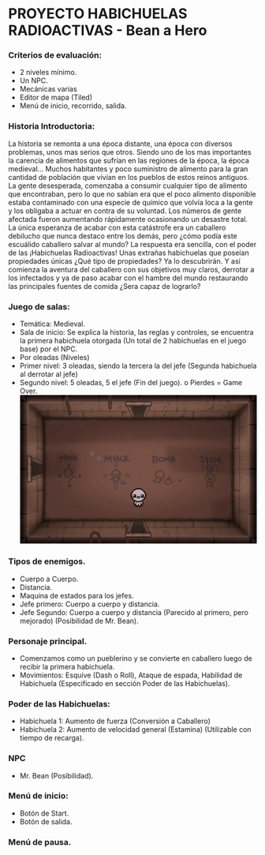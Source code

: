 # PROYECTO HABICHUELAS RADIOACTIVAS - Bean a Hero

### Criterios de evaluación:
- 2 niveles mínimo.
- Un NPC.
- Mecánicas varias
- Editor de mapa (Tiled)
- Menú de inicio, recorrido, salida.

### Historia Introductoria:
La historia se remonta a una época distante, una época con diversos problemas, unos mas serios que otros. Siendo uno de los mas importantes la carencia de alimentos que sufrían en las regiones de la época, la época medieval...
Muchos habitantes y poco suministro de alimento para la gran cantidad de población que vivían en los pueblos de estos reinos antiguos. La gente desesperada, comenzaba a consumir cualquier tipo de alimento que encontraban, pero lo que no sabían era que el poco alimento disponible estaba contaminado con una especie de químico que volvía loca a la gente y los obligaba a actuar en contra de su voluntad. Los números de gente afectada fueron aumentando rápidamente ocasionando un desastre total.
La única esperanza de acabar con esta catástrofe era un caballero debilucho que nunca destaco entre los demás, pero ¿cómo podía este escuálido caballero salvar al mundo? La respuesta era sencilla, con el poder de las ¡Habichuelas Radioactivas! Unas extrañas habichuelas que poseían propiedades únicas ¿Qué tipo de propiedades? Ya lo descubrirán.
Y así comienza la aventura del caballero con sus objetivos muy claros, derrotar a los infectados y ya de paso acabar con el hambre del mundo restaurando las principales fuentes de comida ¿Sera capaz de lograrlo?

### Juego de salas:
- Temática: Medieval.
- Sala de inicio: Se explica la historia, las reglas y controles, se encuentra la 
primera habichuela otorgada (Un total de 2 habichuelas en el juego base) por el NPC.
- Por oleadas (Niveles)
- Primer nivel: 3 oleadas, siendo la tercera la del jefe (Segunda habichuela al
derrotar al jefe)
- Segundo nivel: 5 oleadas, 5 el jefe (Fin del juego). o Pierdes = Game Over.
![img.png](Binding_of_isaac_reference_picture.png)

### Tipos de enemigos.
- Cuerpo a Cuerpo.
- Distancia.
- Maquina de estados para los jefes.
- Jefe primero: Cuerpo a cuerpo y distancia.
- Jefe Segundo: Cuerpo a cuerpo y distancia (Parecido al primero, pero
mejorado) (Posibilidad de Mr. Bean).
### Personaje principal.
- Comenzamos como un pueblerino y se convierte en caballero luego de
recibir la primera habichuela.
- Movimientos: Esquive (Dash o Roll), Ataque de espada, Habilidad de
Habichuela (Especificado en sección Poder de las Habichuelas).
### Poder de las Habichuelas:
- Habichuela 1: Aumento de fuerza (Conversión a Caballero)
- Habichuela 2: Aumento de velocidad general (Estamina) (Utilizable con
tiempo de recarga).
 
### NPC
- Mr. Bean (Posibilidad).
### Menú de inicio:
- Botón de Start.
- Botón de salida.
### Menú de pausa.